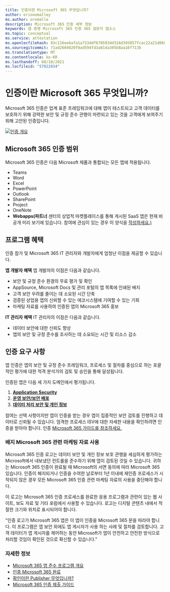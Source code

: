 ```yaml
---
title: 인증이란 Microsoft 365 무엇입니까?
author: orionomalley
ms.author: oromalle
description: Microsoft 365 인증 세부 정보
keywords: 앱 증명 Microsoft 365 인증 365 설문지 앱소스
ms.topic: conceptual
ms.service: attestation
ms.openlocfilehash: 83c116ee6afa1a733ddf670593dd316d393057fcac22a21d86834def95153e5b
ms.sourcegitcommit: 71ad2604020f0ad594fd3a01da305b8aa16f713b
ms.translationtype: MT
ms.contentlocale: ko-KR
ms.lasthandoff: 08/10/2021
ms.locfileid: "57822834"
---
```

# <a name="what-is-microsoft-365-certification"></a>인증이란 Microsoft 365 무엇입니까?

Microsoft 365 인증은 업계 표준 프레임워크에 대해 앱이 테스트되고 고객 데이터를 보호하기 위해 강력한 보안 및 규정 준수 관행이 마련되고 있는 것을 고객에게 보여주기 위해 고안된 인증입니다. 

[![인증 개요](https://github.com/MicrosoftDocs/OfficeDocs-AppCompliance-pr/blob/0e9bfa465404c79a0ad177f19dc0926917d4c3dc/Apps/media/videothumbnailcert.png)](https://youtu.be/Aff_35f10B8 "인증 개요")



## <a name="microsoft-365-certification-scope"></a>Microsoft 365 인증 범위

Microsoft 365 인증은 다음 Microsoft 제품과 통합되는 모든 앱에 적용됩니다.
- Teams
- Word
- Excel
- PowerPoint
- Outlook
- SharePoint
- Project
- OneNote
- **Webapps(파트너** 센터의 상업적 마켓플레이스를 통해 게시된 SaaS 앱은 현재 비공개 미리 보기에 있습니다. 참여에 관심이 있는 경우 이 양식을 [작성하세요.)](https://customervoice.microsoft.com/Pages/ResponsePage.aspx?id=v4j5cvGGr0GRqy180BHbR4cf3qxCU_RNtqjCSalFdSFUNDMzTVJKR0wzTEJRSFJVSk9OQUlOV0RJSyQlQCN0PWcu)


## <a name="program-benefits"></a>프로그램 혜택
인증 참가 및 Microsoft 365 IT 관리자와 개발자에게 엄청난 이점을 제공할 수 있습니다.

**앱 개발자 혜택** 앱 개발자의 이점은 다음과 같습니다. 
-   보안 및 규정 준수 환경의 무료 평가 및 확인
-   AppSource, Microsoft Docs 및 관리 포털의 앱 목록에 인쇄된 배지
-   고객 보안 우려를 줄이는 데 소요된 시간 단축 
-   검증된 상업용 앱의 신뢰할 수 있는 에코시스템에 기여할 수 있는 기회
- 마케팅 자료를 사용하여 인증된 앱의 Microsoft 365 홍보

**IT 관리자 혜택** IT 관리자의 이점은 다음과 같습니다.
-   데이터 보안에 대한 신뢰도 향상
-   앱의 보안 및 규정 준수를 조사하는 데 소요되는 시간 및 리소스 감소 

## <a name="certification-requirements"></a>인증 요구 사항
앱 인증은 앱의 보안 및 규정 준수 프레임워크, 프로세스 및 절차를 중심으로 하는 포괄적인 평가에 대한 적격 분석가의 검토 및 승인을 통해 달성됩니다. 

인증된 앱은 다음 세 가지 도메인에서 평가됩니다.
1.  [**Application Security**]( https://docs.microsoft.com/en-us/microsoft-365-app-certification/docs/certification-submission-guide#application-security)
1.  [**운영 보안/보안 배포**]( https://docs.microsoft.com/en-us/microsoft-365-app-certification/docs/certification-submission-guide#operational-security)
1.  [**데이터 처리 보안 및 개인 정보**]( https://docs.microsoft.com/en-us/microsoft-365-app-certification/docs/certification-submission-guide#data-handling-security-and-privacy)

참여는 선택 사항이지만 앱이 인증을 받는 경우 앱이 집중적인 보안 검토를 진행하고 데이터로 신뢰될 수 있습니다. 엄격한 프로세스 ISV에 대한 자세한 내용을 확인하려면 인증을 받아야 합니다. 인증 [Microsoft 365 가이드를 참조하세요.](https://docs.microsoft.com/microsoft-365-app-certification/docs/certification-submission-guide)


### <a name="using-the-microsoft-365-badge-and-associated-marketing-materials"></a>배지 Microsoft 365 관련 마케팅 자료 사용
Microsoft 365 인증 로고는 데이터 보안 및 개인 정보 보호 관행을 세심하게 평가하는 Microsoft에서 내보냈던 컨트롤을 준수하기 위해 앱이 검토된 것일 수 있습니다. 귀하는 Microsoft 365 인증이 완료될 때 Microsoft의 서면 동의에 따라 Microsoft 365 있습니다. 인증이 해지되거나 인증을 수여한 날로부터 1년 이내에 재인증 프로세스가 시작되지 않은 경우 모든 Microsoft 365 인증 관련 마케팅 자료의 사용을 중단해야 합니다. 

이 로고는 Microsoft 365 인증 프로세스를 완료한 응용 프로그램과 관련이 있는 웹 사이트, 보도 자료 및 기타 포럼에서 사용할 수 있습니다. 로고는 디지털 콘텐츠 내에서 적절한 크기와 위치로 표시되어야 합니다. 

"인증 로고가 Microsoft 365 앱은 이 앱이 인증을 Microsoft 365 문을 따라야 합니다. 이 프로그램은 앱 보안 외에도 앱 게시자가 사용 하는 사례 및 절차를 검토합니다. 고객 데이터가 앱 게시자를 제어하는 동안 Microsoft가 앱이 안전하고 안전한 방식으로 처리할 것임이 확인된 것으로 확신할 수 있습니다."


### <a name="learn-more"></a>자세한 정보
* [Microsoft 365 앱 준수 프로그램 개요](~/overview.md)  
* [인증 Microsoft 365 완료](~/docs/certification.md)  
* [확인이란 Publisher 무엇입니까?](https://docs.microsoft.com/azure/active-directory/develop/publisher-verification-overview)
* [Microsoft 365 인증 제출 가이드](~/docs/certification-submission-guide.md)

